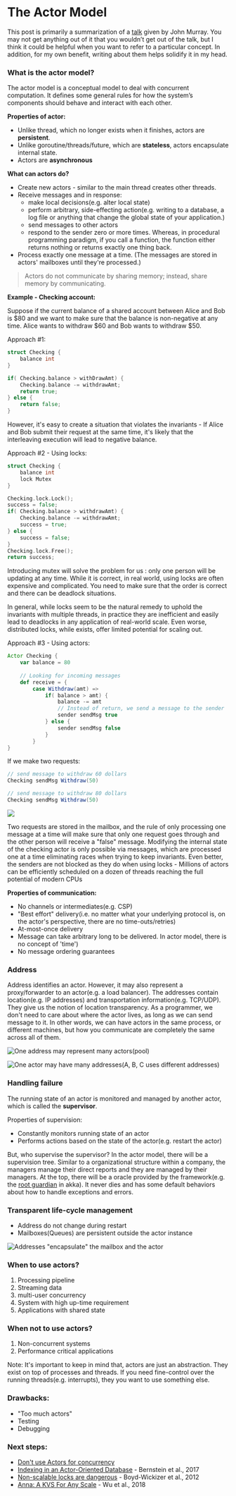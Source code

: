 # The Actor Model

This post is primarily a summarization of a [talk](https://www.youtube.com/watch?v=lPTqcecwkJg&list=WL&index=3&t=34s) given by John Murray. You may not get anything out of it that you wouldn’t get out of the talk, but I think it could be helpful when you want to refer to a particular concept. In addition, for my own benefit, writing about them helps solidify it in my head.

### What is the actor model?

The actor model is a conceptual model to deal with concurrent computation. It defines some general rules for how the system’s components should behave and interact with each other.

**Properties of actor:**

* Unlike thread, which no longer exists when it finishes, actors are **persistent**. 
* Unlike goroutine/threads/future, which are **stateless**, actors encapsulate internal state. 
* Actors are **asynchronous**

**What can actors do?**

* Create new actors - similar to the main thread creates other threads.
* Receive messages and in response:
  * make local decisions\(e.g. alter local state\)
  * perform arbitrary, side-effecting action\(e.g. writing to a database, a log file or anything that change the global state of your application.\)
  * send messages to other actors
  * respond to the sender zero or more times. Whereas, in procedural programming paradigm, if you call a function, the function either returns nothing or returns exactly one thing back.
* Process exactly one message at a time. \(The messages are stored in actors' mailboxes until they're processed.\)

> Actors do not communicate by sharing memory; instead, share memory by communicating.

**Example - Checking account:**

Suppose if the current balance of a shared account between Alice and Bob is $80 and we want to make sure that the balance is non-negative at any time. Alice wants to withdraw $60 and Bob wants to withdraw $50.   

Approach \#1: 

```go
struct Checking {
    balance int
}

if( Checking.balance > withDrawAmt) {
    Checking.balance -= withdrawAmt;
    return true;
} else {
    return false;
}
```

However, it's easy to create a situation that violates the invariants - If Alice and Bob submit their request at the same time, it's likely that the interleaving execution will lead to negative balance.

Approach \#2 - Using locks:

```go
struct Checking {
    balance int
    lock Mutex
}

Checking.lock.Lock();
success = false; 
if( Checking.balance > withdrawAmt) {
    Checking.balance -= withdrawAmt;
    success = true;
} else {
    success = false;
}
Checking.lock.Free();
return success;
```

Introducing mutex will solve the problem for us : only one person will be updating at any time. While it is correct, in real world, using locks are often expensive and complicated. You need to make sure that the order is correct and there can be deadlock situations. 

In general, while locks seem to be the natural remedy to uphold the invariants with multiple threads, in practice they are inefficient and easily lead to deadlocks in any application of real-world scale. Even worse, distributed locks, while exists, offer limited potential for scaling out.

Approach \#3 - Using actors:

```scala
Actor Checking {
    var balance = 80
    
    // Looking for incoming messages 
    def receive = {
        case Withdraw(amt) =>
            if( balance > amt) {
                balance -= amt
                // Instead of return, we send a message to the sender
                sender sendMsg true
            } else {
                sender sendMsg false
            }
        }
}
```

If we make two requests:

```scala
// send message to withdraw 60 dollars
Checking sendMsg Withdraw(50)

// send message to withdraw 80 dollars
Checking sendMsg Withdraw(50)
```

![](../../.gitbook/assets/screen-shot-2019-10-12-at-9.39.51-pm.png)

Two requests are stored in the mailbox, and the rule of only processing one message at a time will make sure that only one request goes through and the other person will receive a "false" message. Modifying the internal state of the checking actor is only possible via messages, which are processed one at a time eliminating races when trying to keep invariants. Even better, the senders are not blocked as they do when using locks - Millions of actors can be efficiently scheduled on a dozen of threads reaching the full potential of modern CPUs

**Properties of communication:**

* No channels or intermediates\(e.g. CSP\)
* "Best effort" delivery\(i.e. no matter what your underlying protocol is, on the actor's perspective, there are no time-outs/retries\)
* At-most-once delivery
* Message can take arbitrary long to be delivered. In actor model, there is no concept of 'time'\)
* No message ordering guarantees

### Address

Address identifies an actor. However, it may also represent a proxy/forwarder to an actor\(e.g. a load balancer\). The addresses contain location\(e.g. IP addresses\) and transportation information\(e.g. TCP/UDP\). They give us the notion of location transparency. As a programmer, we don't need to care about where the actor lives, as long as we can send message to it. In other words, we can have actors in the same process, or different machines, but how you communicate are completely the same across all of them.

![One address may represent many actors\(pool\)](../../.gitbook/assets/screen-shot-2019-10-13-at-1.06.31-am.png)



![One actor may have many addresses\(A, B, C uses different addresses\)](../../.gitbook/assets/screen-shot-2019-10-13-at-1.06.40-am.png)

### Handling failure

The running state of an actor is monitored and managed by another actor, which is called the **supervisor**.

Properties of supervision:

* Constantly monitors running state of an actor
* Performs actions based on the state of the actor\(e.g. restart the actor\)

But, who supervise the supervisor? In the actor model, there will be a supervision tree. Similar to a organizational structure within a company, the managers manage their direct reports and they are managed by their managers. At the top, there will be a oracle provided by the framework\(e.g. the [root guardian](https://doc.akka.io/docs/akka/current/general/supervision.html#supervision-and-monitoring) in akka\). It never dies and has some default behaviors about how to handle exceptions and errors.

### Transparent life-cycle management

* Address do not change during restart
* Mailboxes\(Queues\) are persistent outside the actor instance

![Addresses &quot;encapsulate&quot; the mailbox and the actor](../../.gitbook/assets/screen-shot-2019-10-13-at-1.23.10-am.png)



### When to use actors?

1. Processing pipeline
2. Streaming data
3. multi-user concurrency
4. System with high up-time requirement
5. Applications with shared state

### When not to use actors?

1. Non-concurrent systems
2. Performance critical applications

Note: It's important to keep in mind that, actors are just an abstraction. They exist on top of processes and threads. If you need fine-control over the running threads\(e.g. interrupts\), they you want to use something else. 

### Drawbacks:

* "Too much actors"
* Testing
* Debugging

### Next steps:

* [Don't use Actors for concurrency](https://www.chrisstucchio.com/blog/2013/actors_vs_futures.html)
* [Indexing in an Actor-Oriented Database](http://cidrdb.org/cidr2017/papers/p29-bernstein-cidr17.pdf) - Bernstein et al., 2017
* [Non-scalable locks are dangerous](https://people.csail.mit.edu/nickolai/papers/boyd-wickizer-locks.pdf) - Boyd-Wickizer et al., 2012
* [Anna: A KVS For Any Scale](http://db.cs.berkeley.edu/jmh/papers/anna_ieee18.pdf) - Wu et al., 2018

### 

